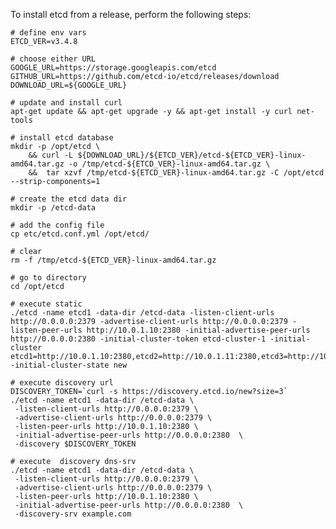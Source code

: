To install etcd from a release, perform the following steps:


    # define env vars
    ETCD_VER=v3.4.8

    # choose either URL
    GOOGLE_URL=https://storage.googleapis.com/etcd
    GITHUB_URL=https://github.com/etcd-io/etcd/releases/download
    DOWNLOAD_URL=${GOOGLE_URL}

    # update and install curl
    apt-get update && apt-get upgrade -y && apt-get install -y curl net-tools

    # install etcd database
    mkdir -p /opt/etcd \
        && curl -L ${DOWNLOAD_URL}/${ETCD_VER}/etcd-${ETCD_VER}-linux-amd64.tar.gz -o /tmp/etcd-${ETCD_VER}-linux-amd64.tar.gz \
        &&  tar xzvf /tmp/etcd-${ETCD_VER}-linux-amd64.tar.gz -C /opt/etcd --strip-components=1

    # create the etcd data dir
    mkdir -p /etcd-data

    # add the config file
    cp etc/etcd.conf.yml /opt/etcd/

    # clear
    rm -f /tmp/etcd-${ETCD_VER}-linux-amd64.tar.gz

    # go to directory
    cd /opt/etcd

    # execute static
    ./etcd -name etcd1 -data-dir /etcd-data -listen-client-urls http://0.0.0.0:2379 -advertise-client-urls http://0.0.0.0:2379 -listen-peer-urls http://10.0.1.10:2380 -initial-advertise-peer-urls http://0.0.0.0:2380 -initial-cluster-token etcd-cluster-1 -initial-cluster etcd1=http://10.0.1.10:2380,etcd2=http://10.0.1.11:2380,etcd3=http://10.0.1.12:2380 -initial-cluster-state new

    # execute discovery url
    DISCOVERY_TOKEN=`curl -s https://discovery.etcd.io/new?size=3`
    ./etcd -name etcd1 -data-dir /etcd-data \
     -listen-client-urls http://0.0.0.0:2379 \
     -advertise-client-urls http://0.0.0.0:2379 \
     -listen-peer-urls http://10.0.1.10:2380 \
     -initial-advertise-peer-urls http://0.0.0.0:2380  \
     -discovery $DISCOVERY_TOKEN

    # execute  discovery dns-srv
    ./etcd -name etcd1 -data-dir /etcd-data \
     -listen-client-urls http://0.0.0.0:2379 \
     -advertise-client-urls http://0.0.0.0:2379 \
     -listen-peer-urls http://10.0.1.10:2380 \
     -initial-advertise-peer-urls http://0.0.0.0:2380  \
     -discovery-srv example.com

     
